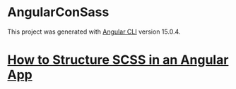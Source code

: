 # AngularConSass

This project was generated with [Angular CLI](https://github.com/angular/angular-cli) version 15.0.4.

# [How to Structure SCSS in an Angular App](https://medium.com/swlh/how-to-structure-scss-in-an-angular-app-a1b8a759a028)
